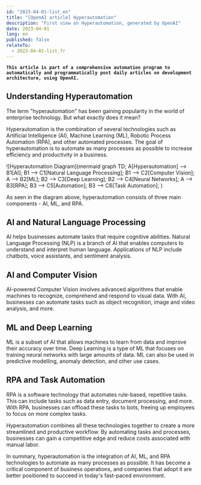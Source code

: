 ```yaml
---
id: "2023-04-01-list_en"
title: "[OpenAI article] Hyperautomation"
description: "First view on Hyperautomation, generated by OpenAI"
date: 2023-04-01
lang: en
published: false
relateTo:
  - 2023-04-01-list_fr
---
```


**`This article is part of a comprehensive automation program to automatically and programmatically post daily articles on development architecture, using OpenAI.`**

<article>

# Understanding Hyperautomation

The term "hyperautomation" has been gaining popularity in the world of enterprise technology. But what exactly does it mean? 

Hyperautomation is the combination of several technologies such as Artificial Intelligence (AI), Machine Learning (ML), Robotic Process Automation (RPA), and other automated processes. The goal of hyperautomation is to automate as many processes as possible to increase efficiency and productivity in a business.

![Hyperautomation Diagram](mermaid
graph TD;
    A[Hyperautomation] --> B1[AI];
    B1 --> C1[Natural Language Processing];
    B1 --> C2[Computer Vision];
    A --> B2[ML];
    B2 --> C3[Deep Learning];
    B2 --> C4[Neural Networks];
    A --> B3[RPA];
    B3 --> C5[Automation];
    B3 --> C6[Task Automation];
)

As seen in the diagram above, hyperautomation consists of three main components - AI, ML, and RPA. 

## AI and Natural Language Processing

AI helps businesses automate tasks that require cognitive abilities. Natural Language Processing (NLP) is a branch of AI that enables computers to understand and interpret human language. Applications of NLP include chatbots, voice assistants, and sentiment analysis.

## AI and Computer Vision

AI-powered Computer Vision involves advanced algorithms that enable machines to recognize, comprehend and respond to visual data. With AI, businesses can automate tasks such as object recognition, image and video analysis, and more.

## ML and Deep Learning

ML is a subset of AI that allows machines to learn from data and improve their accuracy over time. Deep Learning is a type of ML that focuses on training neural networks with large amounts of data. ML can also be used in predictive modelling, anomaly detection, and other use cases.

## RPA and Task Automation

RPA is a software technology that automates rule-based, repetitive tasks. This can include tasks such as data entry, document processing, and more. With RPA, businesses can offload these tasks to bots, freeing up employees to focus on more complex tasks.

Hyperautomation combines all these technologies together to create a more streamlined and productive workflow. By automating tasks and processes, businesses can gain a competitive edge and reduce costs associated with manual labor.

In summary, hyperautomation is the integration of AI, ML, and RPA technologies to automate as many processes as possible. It has become a critical component of business operations, and companies that adopt it are better positioned to succeed in today's fast-paced environment.

</article>